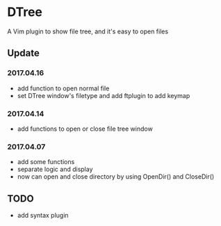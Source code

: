 # DTree
A Vim plugin to show file tree, and it's easy to open files

## Update

### 2017.04.16
- add function to open normal file
- set DTree window's filetype and add ftplugin to add keymap

### 2017.04.14
- add functions to open or close file tree window

### 2017.04.07
- add some functions
- separate logic and display
- now can open and close directory by using OpenDir() and CloseDir()

## TODO
- add syntax plugin
